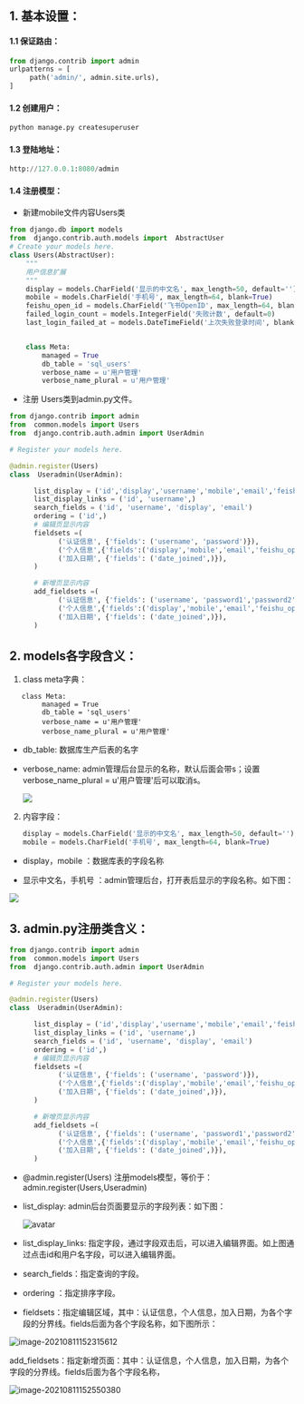 ## 1. 基本设置：

#### 1.1 保证路由：

```python
from django.contrib import admin
urlpatterns = [
     path('admin/', admin.site.urls),
]
```

#### 1.2 创建用户：

```python
python manage.py createsuperuser
```

#### 1.3 登陆地址：

```python
http://127.0.0.1:8080/admin
```

#### 1.4 注册模型：

- 新建mobile文件内容Users类

```python
from django.db import models
from  django.contrib.auth.models import  AbstractUser
# Create your models here.
class Users(AbstractUser):
    """
    用户信息扩展
    """
    display = models.CharField('显示的中文名', max_length=50, default='')
    mobile = models.CharField('手机号', max_length=64, blank=True)
    feishu_open_id = models.CharField('飞书OpenID', max_length=64, blank=True)
    failed_login_count = models.IntegerField('失败计数', default=0)
    last_login_failed_at = models.DateTimeField('上次失败登录时间', blank=True, null=True)


    class Meta:
        managed = True
        db_table = 'sql_users'
        verbose_name = u'用户管理'
        verbose_name_plural = u'用户管理'
```

- 注册 Users类到admin.py文件。

```python
from django.contrib import admin
from  common.models import Users
from  django.contrib.auth.admin import UserAdmin

# Register your models here.

@admin.register(Users)
class  Useradmin(UserAdmin):

      list_display = ('id','display','username','mobile','email','feishu_open_id' ,'is_superuser', 'is_staff', 'is_active')
      list_display_links = ('id', 'username',)
      search_fields = ('id', 'username', 'display', 'email')
      ordering = ('id',)
      # 编辑页显示内容 
      fieldsets =(
            ('认证信息', {'fields': ('username', 'password')}),
            ('个人信息',{'fields':('display','mobile','email','feishu_open_id')}),
            ('加入日期', {'fields': ('date_joined',)}),
      )

      # 新增页显示内容
      add_fieldsets =(
            ('认证信息', {'fields': ('username', 'password1','password2')}),
            ('个人信息',{'fields':('display','mobile','email','feishu_open_id')}),
            ('加入日期', {'fields': ('date_joined',)}),
      )
```

## 2. models各字段含义：

1. class meta字典：

```
   class Meta:
        managed = True
        db_table = 'sql_users'
        verbose_name = u'用户管理'
        verbose_name_plural = u'用户管理'
```

- db_table: 数据库生产后表的名字

- verbose_name: admin管理后台显示的名称，默认后面会带s；设置 verbose_name_plural = u'用户管理'后可以取消s。

  ![](C:\Users\huawei\Desktop\go-ops-docs\docs\images\image-20210810144809998.png)

2. 内容字段：

   ```python
   display = models.CharField('显示的中文名', max_length=50, default='')
   mobile = models.CharField('手机号', max_length=64, blank=True)
   ```

- display，mobile  ：数据库表的字段名称

- 显示中文名，手机号 ：admin管理后台，打开表后显示的字段名称。如下图：

  

![](C:\Users\huawei\Desktop\go-ops-docs\docs\images\image-20210810145400343.png)

## 3. admin.py注册类含义：

```python
from django.contrib import admin
from  common.models import Users
from  django.contrib.auth.admin import UserAdmin

# Register your models here.

@admin.register(Users)
class  Useradmin(UserAdmin):

      list_display = ('id','display','username','mobile','email','feishu_open_id' ,'is_superuser', 'is_staff', 'is_active')
      list_display_links = ('id', 'username',)
      search_fields = ('id', 'username', 'display', 'email')
      ordering = ('id',)
      # 编辑页显示内容
      fieldsets =(
            ('认证信息', {'fields': ('username', 'password')}),
            ('个人信息',{'fields':('display','mobile','email','feishu_open_id')}),
            ('加入日期', {'fields': ('date_joined',)}),
      )

      # 新增页显示内容
      add_fieldsets =(
            ('认证信息', {'fields': ('username', 'password1','password2')}),
            ('个人信息',{'fields':('display','mobile','email','feishu_open_id')}),
            ('加入日期', {'fields': ('date_joined',)}),
      )
```

- @admin.register(Users) 注册models模型，等价于：admin.register(Users,Useradmin)    

- list_display: admin后台页面要显示的字段列表：如下图：

  ![avatar](../images/image-20210811151750667.png)

- list_display_links: 指定字段，通过字段双击后，可以进入编辑界面。如上图通过点击id和用户名字段，可以进入编辑界面。

- search_fields：指定查询的字段。

- ordering ：指定排序字段。

-    fieldsets：指定编辑区域，其中：认证信息，个人信息，加入日期，为各个字段的分界线。fields后面为各个字段名称，如下图所示：

![image-20210811152315612](C:\Users\huawei\AppData\Roaming\Typora\typora-user-images\image-20210811152315612.png)

add_fieldsets：指定新增页面：其中：认证信息，个人信息，加入日期，为各个字段的分界线。fields后面为各个字段名称，

![image-20210811152550380](C:\Users\huawei\AppData\Roaming\Typora\typora-user-images\image-20210811152550380.png)

